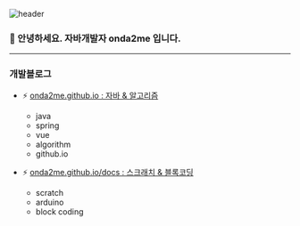 ![header](https://capsule-render.vercel.app/api?type=Waving&color=0:e6e6ff,100:00001a&height=180&section=header&text=Hello!%20Onda2Me&fontSize=40&fontAlignY=35)


### 💬 안녕하세요. 자바개발자 onda2me 입니다.

<hr>     

### 개발블로그      

- ⚡ [onda2me.github.io : 자바 & 알고리즘](https://onda2me.github.io/)  
  - java
  - spring
  - vue
  - algorithm
  - github.io

- ⚡ [onda2me.github.io/docs : 스크래치 & 블록코딩](https://onda2me.github.io/docs/)  
  - scratch 
  - arduino
  - block coding


<!--
**onda2me/onda2me** is a ✨ _special_ ✨ repository because its `README.md` (this file) appears on your GitHub profile.

Here are some ideas to get you started:

- 🔭 I’m currently working on ...
- 🌱 I’m currently learning ...
- 👯 I’m looking to collaborate on ...
- 🤔 I’m looking for help with ...
- 💬 Ask me about ...
- 📫 How to reach me: ...
- 😄 Pronouns: ...
- ⚡ Fun fact: ...
-->
